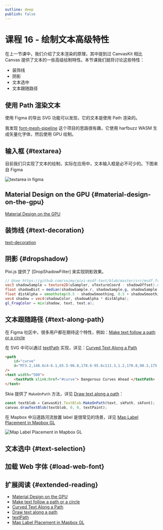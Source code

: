 ```yaml
---
outline: deep
publish: false
---
```


<script setup>
import WebFontLoader from '../components/WebFontLoader.vue';
</script>

# 课程 16 - 绘制文本高级特性

在上一节课中，我们介绍了文本渲染的原理，其中提到过 CanvasKit 相比 Canvas 提供了文本的一些高级绘制特性。本节课我们就将讨论这些特性：

-   装饰线
-   阴影
-   文本选中
-   文本跟随路径

## 使用 Path 渲染文本

使用 Figma 的导出 SVG 功能可以发现，它的文本是使用 Path 渲染的。

我发现 [font-mesh-pipeline] 这个项目的思路很有趣，它使用 harfbuzz WASM 生成矢量化字体，然后使用 GPU 绘制。

## 输入框 {#textarea}

目前我们只实现了文本的绘制，实际在应用中，文本输入框是必不可少的。下图来自 Figma

![textarea in figma](/textarea-in-figma.png)

## Material Design on the GPU {#material-design-on-the-gpu}

[Material Design on the GPU]

## 装饰线 {#text-decoration}

[text-decoration]

## 阴影 {#dropshadow}

[text-decoration]: https://developer.mozilla.org/en-US/docs/Web/CSS/text-decoration

Pixi.js 提供了 [DropShadowFilter] 来实现阴影效果。

```glsl
// @see https://github.com/soimy/pixi-msdf-text/blob/master/src/msdf.frag#L49
vec3 shadowSample = texture2D(uSampler, vTextureCoord - shadowOffset).rgb;
float shadowDist = median(shadowSample.r, shadowSample.g, shadowSample.b);
float distAlpha = smoothstep(0.5 - shadowSmoothing, 0.5 + shadowSmoothing, shadowDist);
vec4 shadow = vec4(shadowColor, shadowAlpha * distAlpha);
gl_FragColor = mix(shadow, text, text.a);
```

## 文本跟随路径 {#text-along-path}

在 Figma 社区中，很多用户都在期待这个特性，例如：[Make text follow a path or a circle]

在 SVG 中可以通过 [textPath] 实现，详见：[Curved Text Along a Path]

```html
<path
    id="curve"
    d="M73.2,148.6c4-6.1,65.5-96.8,178.6-95.6c111.3,1.2,170.8,90.3,175.1,97"
/>
<text width="500">
    <textPath xlink:href="#curve"> Dangerous Curves Ahead </textPath>
</text>
```

Skia 提供了 `MakeOnPath` 方法，详见 [Draw text along a path]：

```ts
const textblob = CanvasKit.TextBlob.MakeOnPath(text, skPath, skFont);
canvas.drawTextBlob(textblob, 0, 0, textPaint);
```

在 Mapbox 中沿道路河流放置 label 是很常见的场景，详见 [Map Label Placement in Mapbox GL]

![Map Label Placement in Mapbox GL](https://miro.medium.com/v2/resize:fit:480/format:webp/0*qVAASwC-tjIXnjax.gif)

## 文本选中 {#text-selection}

## 加载 Web 字体 {#load-web-font}

<WebFontLoader />

## 扩展阅读 {#extended-reading}

-   [Material Design on the GPU]
-   [Make text follow a path or a circle]
-   [Curved Text Along a Path]
-   [Draw text along a path]
-   [textPath]
-   [Map Label Placement in Mapbox GL]

[Material Design on the GPU]: https://mattdesl.svbtle.com/material-design-on-the-gpu
[Make text follow a path or a circle]: https://forum.figma.com/t/make-text-follow-a-path-or-a-circle/23476/34
[Curved Text Along a Path]: https://css-tricks.com/snippets/svg/curved-text-along-path/
[Draw text along a path]: https://fiddle.skia.org/c/@Canvas_drawTextRSXform
[textPath]: https://developer.mozilla.org/en-US/docs/Web/SVG/Element/textPath
[Map Label Placement in Mapbox GL]: https://blog.mapbox.com/map-label-placement-in-mapbox-gl-c6f843a7caaa
[font-mesh-pipeline]: https://github.com/beanandbean/font-mesh-pipeline
